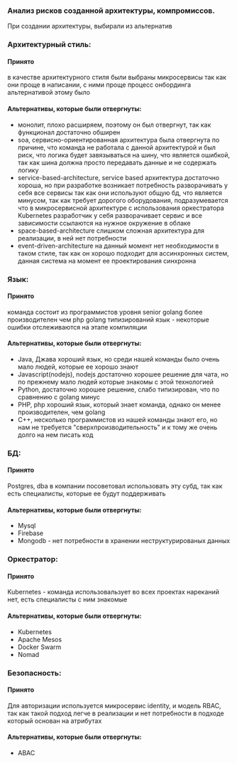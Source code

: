 ### Анализ рисков созданной архитектуры, компромиссов.

При создании архитектуры, выбирали из альтернатив

### Aрхитектурный стиль:
#### Принято
в качестве архитектурного стиля были выбраны микросервисы 
так как они проще в написании, с ними проще процесс онбординга
альтернативой этому было
#### Альтернативы, которые были отвергнуты:
- монолит,  плохо расширяем, поэтому он был отвергнут, 
так как функционал достаточно обширен
- soa, сервисно-ориентированная архитектура была отвергнута по причине,
что команда не работала с данной архитектурой и был риск, что логика будет 
завязываться на шину, что является ошибкой, 
так как шина должна просто передавать данные и не содержать логику
- service-based-architecture, service based архитектура достаточно хороша, 
но при разработке возникает потребность разворачивать у себя все сервисы так как они используют общую бд,
что является минусом, так как требует дорогого оборудования, подразумевается что в 
микросервисной архитектуре с использования оркестратора Kubernetes
разработчик у себя разворачивает сервис и все зависимости ссылаются на нужное окружение в облаке
- space-based-architecture слишком сложная архитектура для реализации, в ней нет потребности
- event-driven-architecture на данный момент нет необходимости в таком стиле, 
так как он хорошо подходит для ассинхронных систем, данная система на момент ее проектирования синхронна 

### Язык:
#### Принято
команда состоит из программистов уровня senior
golang более производителен чем php
golang типизирований язык - некоторые ошибки отслеживаются на этапе компиляции

#### Альтернативы, которые были отвергнуты:
- Java, Джава хороший язык, но среди нашей команды было очень мало людей, которые ее хорошо знают
- Javascript(nodejs), nodejs достаточно хорошее решение для чата, но по прежнему мало людей которые знакомы с этой технологией
- Python, достаточно хорошее решение, слабо типизирован, что по сравнению с golang минус
- PHP, php хороший язык, который знает команда, однако он менее производителен, чем golang
- C++, несколько программистов из нашей команды знают его, но нам не требуется "сверхпроизводительность" и к тому же очень долго на нем писать код

### БД:
#### Принято
Postgres, dba в компании посоветовал использовать эту субд, так как есть
специалисты, которые ее будут поддерживать

#### Альтернативы, которые были отвергнуты:
- Mysql
- Firebase 
- Mongodb - нет потребности в хранении неструктурированых данных

### Оркестратор:
#### Принято
Kubernetes - команда использовальзует во всех проектах нареканий нет, есть специалисты с ним знакомые 

#### Альтернативы, которые были отвергнуты:
- Kubernetes
- Apache Mesos
- Docker Swarm
- Nomad

### Безопасность:
#### Принято
Для авторизации используется микросервис identity, и модель RBAC, 
так как такой подход легче в реализации и нет потребности в подходе который основан на атрибутах 

#### Альтернативы, которые были отвергнуты:
- ABAC